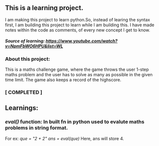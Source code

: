## This is a learning project.
I am making this project to learn python.So, instead of learing the syntax first, I am building this project to learn while I am building this. I have made notes within the code as comments, of every new concept I get to know.
##### Source of learning: https://www.youtube.com/watch?v=NpmFbWO6HPU&list=WL
### About this project:
This is a maths challenge game, where the game throws the user 1-step maths problem and the user has to solve as many as possible in the given time limit. The game also keeps a record of the highscore.

### [ COMPLETED ]

## Learnings:
### *eval()* function: In built fn in python used to evalute maths problems in string format.
For ex:
*que = "2 + 2"*
*ans = eval(que)*
Here, ans will store 4.